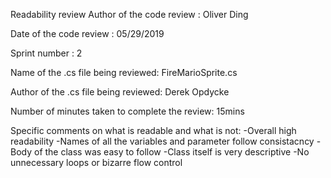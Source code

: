 Readability review
Author of the code review : Oliver Ding

Date of the code review : 05/29/2019  

Sprint number : 2

Name of the .cs file being reviewed: FireMarioSprite.cs

Author of the .cs file being reviewed: Derek Opdycke

Number of minutes taken to complete the review: 15mins

Specific comments on what is readable and what is not:
-Overall high readability
-Names of all the variables and parameter follow consistacncy
-Body of the class was easy to follow
-Class itself is very descriptive
-No unnecessary loops or bizarre flow control 